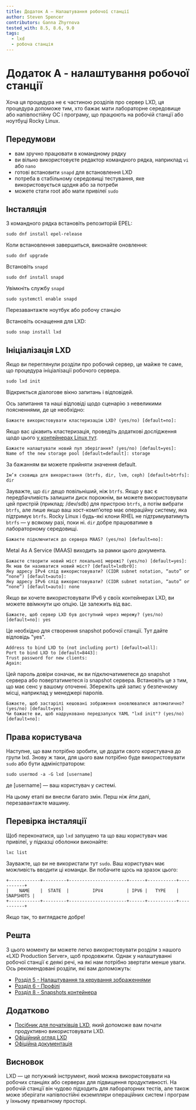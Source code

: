 ```yaml
---
title: Додаток А – Налаштування робочої станції
author: Steven Spencer
contributors: Ganna Zhyrnova
tested_with: 8.5, 8.6, 9.0
tags:
  - lxd
  - робоча станція
---
```


# Додаток А - налаштування робочої станції

Хоча ця процедура не є частиною розділів про сервер LXD, ця процедура допоможе тим, хто бажає мати лабораторне середовище або напівпостійну ОС і програму, що працюють на робочій станції або ноутбуці Rocky Linux.

## Передумови

* вам зручно працювати в командному рядку
* ви вільно використовуєте редактор командного рядка, наприклад `vi` або `nano`
* готові встановити `snapd` для встановлення LXD
* потреба в стабільному середовищі тестування, яке використовується щодня або за потреби
* можете стати root або мати привілеї `sudo`

## Інсталяція

З командного рядка встановіть репозиторій EPEL:

```
sudo dnf install epel-release 
```

Коли встановлення завершиться, виконайте оновлення:

```
sudo dnf upgrade
```

Встановіть `snapd`

```
sudo dnf install snapd 
```

Увімкніть службу `snapd`

```
sudo systemctl enable snapd
```

Перезавантажте ноутбук або робочу станцію

Встановіть оснащення для LXD:

```
sudo snap install lxd
```

## Ініціалізація LXD

Якщо ви переглянули розділи про робочий сервер, це майже те саме, що процедура ініціалізації робочого сервера.

```
sudo lxd init
```

Відкриється діалогове вікно запитань і відповідей.

Ось запитання та наші відповіді щодо сценарію з невеликими поясненнями, де це необхідно:

```
Бажаєте використовувати кластеризацію LXD? (yes/no) [default=no]:
```

Якщо вас цікавить кластеризація, проведіть додаткові дослідження щодо цього [у контейнерах Linux тут](https://linuxcontainers.org/lxd/docs/master/clustering/).

```
Бажаєте налаштувати новий пул зберігання? (yes/no) [default=yes]:
Name of the new storage pool [default=default]: storage
```

За бажанням ви можете прийняти значення default.

```
Ім’я сховища для використання (btrfs, dir, lvm, ceph) [default=btrfs]: dir
```

Зауважте, що `dir` дещо повільніший, ніж `btrfs`. Якщо у вас є передбачливість залишити диск порожнім, ви можете використовувати цей пристрій (приклад: /dev/sdb) для пристрою `btrfs`, а потім вибрати `btrfs`, але лише якщо ваш хост-комп’ютер має операційну систему, яка підтримує `btrfs`. Rocky Linux і будь-які клони RHEL не підтримуватимуть `btrfs` — у всякому разі, поки ні. `dir` добре працюватиме в лабораторному середовищі.

```
Бажаєте підключитися до сервера MAAS? (yes/no) [default=no]:
```

Metal As A Service (MAAS) виходить за рамки цього документа.

```
Бажаєте створити новий міст локальної мережі? (yes/no) [default=yes]:
Як мав би називатися новий міст? [default=lxdbr0]: 
Яку адресу IPv4 слід використовувати? (CIDR subnet notation, “auto” or “none”) [default=auto]:
Яку адресу IPv6 слід використовувати? (CIDR subnet notation, “auto” or “none”) [default=auto]: none
```

Якщо ви хочете використовувати IPv6 у своїх контейнерах LXD, ви можете ввімкнути цю опцію. Це залежить від вас.

```
Бажаєте, щоб сервер LXD був доступний через мережу? (yes/no) [default=no]: yes
```

Це необхідно для створення snapshot робочої станції. Тут дайте відповідь "yes".

```
Address to bind LXD to (not including port) [default=all]:
Port to bind LXD to [default=8443]:
Trust password for new clients:
Again:
```

Цей пароль довіри означає, як ви підключатиметеся до snapshot сервера або повертатиметеся із snapshot сервера. Встановіть це з тим, що має сенс у вашому оточенні. Збережіть цей запис у безпечному місці, наприклад у менеджері паролів.

```
Бажаєте, щоб застарілі кешовані зображення оновлювалися автоматично? (yes/no) [default=yes]
Чи бажаєте ви, щоб надруковано передзапуск YAML "lxd init"? (yes/no) [default=no]:
```

## Права користувача

Наступне, що вам потрібно зробити, це додати свого користувача до групи lxd. Знову ж таки, для цього вам потрібно буде використовувати `sudo` або бути адміністратором:

```
sudo usermod -a -G lxd [username]
```

де [username] — ваш користувач у системі.

На цьому етапі ви внесли багато змін. Перш ніж йти далі, перезавантажте машину.

## Перевірка інсталяції

Щоб переконатися, що `lxd` запущено та що ваш користувач має привілеї, у підказці оболонки виконайте:

```
lxc list
```

Зауважте, що ви не використали тут `sudo`. Ваш користувач має можливість вводити ці команди. Ви побачите щось на зразок цього:

```
+------------+---------+----------------------+------+-----------+-----------+
|    NAME    |  STATE  |         IPV4         | IPV6 |   TYPE    | SNAPSHOTS |
+------------+---------+----------------------+------+-----------+-----------+
```

Якщо так, то виглядаєте добре!

## Решта

З цього моменту ви можете легко використовувати розділи з нашого «LXD Production Server», щоб продовжити. Однак у налаштуванні робочої станції є деякі речі, на які нам потрібно звертати менше уваги. Ось рекомендовані розділи, які вам допоможуть:

* [Розділ 5 - Налаштування та керування зображеннями](05-lxd_images.md)
* [Розділ 6 - Профілі](06-profiles.md)
* [Розділ 8 - Snapshots контейнера](08-snapshots.md)

## Додатково

* [Посібник для початківців LXD](../../guides/containers/lxd_web_servers.md), який допоможе вам почати продуктивно використовувати LXD.
* [Офіційний огляд LXD](https://linuxcontainers.org/lxd/introduction/)
* [Офіційна документація](https://linuxcontainers.org/lxd/docs/master/)

## Висновок

LXD — це потужний інструмент, який можна використовувати на робочих станціях або серверах для підвищення продуктивності. На робочій станції він чудово підходить для лабораторних тестів, але також може зберігати напівпостійні екземпляри операційних систем і програм у їхньому приватному просторі. 
